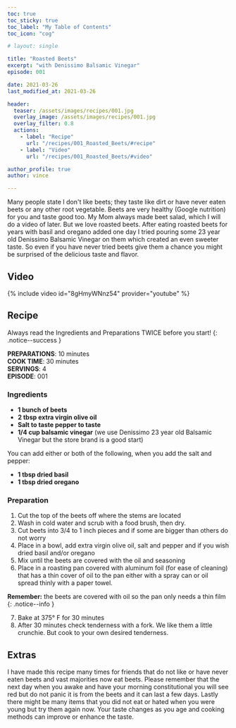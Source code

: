 ```yaml
---
toc: true
toc_sticky: true
toc_label: "My Table of Contents"
toc_icon: "cog"

# layout: single

title: "Roasted Beets"
excerpt: "with Denissimo Balsamic Vinegar"
episode: 001

date: 2021-03-26
last_modified_at: 2021-03-26

header:
  teaser: /assets/images/recipes/001.jpg
  overlay_image: /assets/images/recipes/001.jpg
  overlay_filter: 0.8
  actions:
    - label: "Recipe"
      url: "/recipes/001_Roasted_Beets/#recipe"
    - label: "Video"
      url: "/recipes/001_Roasted_Beets/#video"

author_profile: true
author: vince

---
```


Many people state I don't like beets; they taste like dirt or have never eaten beets or any other root vegetable. Beets are very healthy (Google nutrition) for you and taste good too. My Mom always made beet salad, which I will do a video of later. But we love roasted beets. After eating roasted beets for years with basil and oregano added one day I tried pouring some 23 year old Denissimo Balsamic Vinegar on them which created an even sweeter taste. So even if you have never tried beets give them a chance you might be surprised of the delicious taste and flavor.

## Video

{% include video id="8gHmyWNnz54" provider="youtube" %}

## Recipe

Always read the Ingredients and Preparations TWICE before you start!
{: .notice--success }

**PREPARATIONS**: 10 minutes<br>
**COOK TIME**: 30 minutes<br>
**SERVINGS**: 4<br>
**EPISODE**: 001

### Ingredients

* **1 bunch of beets**
* **2 tbsp extra virgin olive oil**
* **Salt to taste pepper to taste**
* **1/4 cup balsamic vinegar** (we use Denissimo 23 year old Balsamic Vinegar but the store brand is a good start)

You can add either or both of the following, when you add the salt and pepper:

* **1 tbsp dried basil**
* **1 tbsp dried oregano**

### Preparation

1. Cut the top of the beets off where the stems are located
2. Wash in cold water and scrub with a food brush, then dry.
3. Cut beets into 3/4 to 1 inch pieces and if some are bigger than others do not worry
4. Place in a bowl, add extra virgin olive oil, salt and pepper and if you wish dried basil  and/or oregano
5. Mix until the beets are covered with the oil and seasoning
6. Place in a roasting pan covered with aluminum foil (for ease of cleaning) that has a thin cover of oil to the pan either with a spray can or oil spread thinly with a paper towel.

**Remember:** the beets are covered with oil so the pan only needs a thin film
{: .notice--info }

7. Bake at 375&deg; F for 30 minutes
8. After 30 minutes check tenderness with a fork. We like them a little crunchie. But cook to your own desired tenderness.

## Extras

I have made this recipe many times for friends that do not like or have never eaten beets and vast majorities now eat beets. Please remember that the next day when you awake and have your morning constitutional you will see red but do not panic it is from the beets and it can last a few days. Lastly there might be many items that you did not eat or hated when you were young but try them again now. Your taste changes as you age and cooking methods can improve or enhance the taste.
